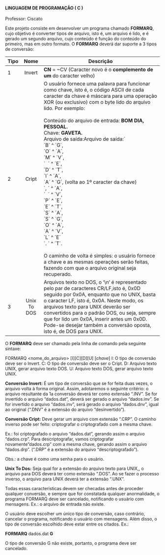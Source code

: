 #### LINGUAGEM DE PROGRAMAÇÃO ( C ) 
Professor: Ciscato

Este projeto consiste em desenvolver um programa chamado **FORMARQ**, cujo objetivo é converter tipos de arquivo, isto é, um arquivo é lido, e é gerado um segundo arquivo, cujo conteúdo é função do conteúdo do primeiro, mas em outro formato. O **FORMARQ** deverá dar suporte a 3 tipos de conversão:

| Tipo        | Nome           | Descrição  |
| ------------- |:-------------:| -----|
| 1 |Invert |**CN** = ~CV (Caracter novo é o **complemento de um** do caracter velho)|
| 2 | Cript       |   O usuário fornece uma palavra para funcionar como chave, isto é, o código ASCII de cada caracter da chave é máscara para uma operação XOR (ou exclusivo) com o byte lido do arquivo lido. Por exemplo:<br/>                       <br/>Conteúdo do arquivo de entrada: **BOM DIA, PESSOAL.**<br/>Chave: **GAVETA.**<br/>Arquivo de saída:Arquivo de saída:́<br/>´B´ ^ ´G´,<br/>´O´ ^ ´A´,<br/>´M´ ^ ´V´,<br/>´  ´ ^ ´E´,<br/>´D´ ^ ´T´,<br/>´I´ ^ ´A´,<br/>´A´ ^ ´G´, (volta ao 1º caracter da chave)<br/>´, ´ ^ ´A´,<br/>´  ´ ^ ´V´,<br/>´P´ ^ ´E´,<br/>´E´ ^ ´T´,<br/>´S´ ^ ´A´,<br/>´S´ ^ ´G´,<br/>´O´ ^ ´A´,<br/>´A´ ^ ´V´,<br/>´L´ ^ ´E´<br/>´. ´ ^ ´T´.<br/><br/>O caminho de volta é simples: o usuário fornece a chave e as mesmas operações serão feitas, fazendo com que o arquivo original seja recuperado. |
| 3 | Unix To DOS     | Arquivos texto no DOS, o ‘\n’ é representado pelo par de caracteres CR/LF,isto é, 0x0D seguido por 0x0A, enquanto que no UNIX, basta o caracter LF, isto é, 0x0A. Neste modo, os arquivos texto para UNIX deverão ser convertidos para o padrão DOS, ou seja, sempre que for lido um 0x0A, inserir antes um 0x0D. Pode-se desejar também a conversão oposta, isto é, de DOS para UNIX. | 

O **FORMARQ** deve ser chamado pela linha de comando pela seguinte sintaxe:

FORMARQ <nome_do_arquivo> [I][C][D][U] [*chave*]
		I:	O tipo de conversão deve ser o Invert.
		C:	O tipo de conversão deve ser o Cript.
		D:	Arquivo texto UNIX, gerar arquivo texto DOS.
		U:	Arquivo texto DOS, gerar arquivo texto UNIX.

**Conversão Invert:**
É um tipo de conversão que se for feita duas vezes, o arquivo volta à forma original. Assim, adotaremos o seguinte critério: o arquivo resultante da 1a conversão deverá ter como extensão “.INV”. Se for invertido o arquivo “dados.dat”, deverá ser gerado o arquivo “dados.inv”. Se for invertido o arquivo “dados.inv”, será gerado o arquivo “dados.dnv”, igual ao original (“.DNV” é a extensão do arquivo “desinvertido”).

**Conversão Cript:**
 Deve gerar um arquivo com extensão “.CRP”. O caminho inverso pode ser feito: criptografar o criptografado com a mesma chave. 
 
 Ex.: foi criptografado o arquivo “dados.dat”, gerando assim o arquivo “dados.crp”. Para descriptografar, vamos criptografar novamente”dados.crp” com a mesma chave, gerando assim o arquivo “dados.drp”. (“.DRP” é a extensão do arquivo “descriptografado”). 

 Obs.: a chave é como uma senha para o usuário.

**Unix To Dos:**
Seja qual for a extensão do arquivo texto para UNIX,, o arquivo para DOS deverá ter como extensão “.DOS”. Ao se fazer o processo inverso, o arquivo para UNIX deverá ter a extensão “.UNX”. 

Todas essas características devem ser checadas antes de proceder qualquer conversão, e sempre que for constatada qualquer anormalidade, o programa FORMARQ deve ser cancelado, notificando o usuário com mensagens. Ex.: o arquivo de entrada não existe.

 O usuário deve escolher um único tipo de conversão, caso contrário, cancelar o programa, notificando o usuário com mensagens. Além disso, o tipo de conversão escolhido deve estar entre os citados. Ex.: 

 **FORMARQ** dados.dat **G**

 O tipo de conversão G não existe, portanto, o programa deve ser cancelado.
